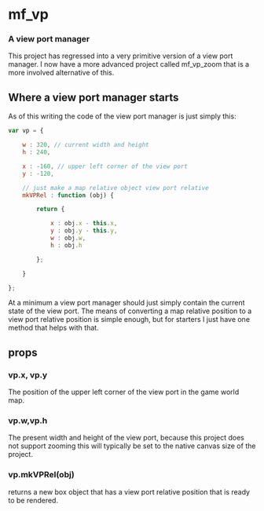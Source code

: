 # mf_vp
### A view port manager

This project has regressed into a very primitive version of a view port manager. I now have a more advanced project called mf_vp_zoom that is a more involved alternative of this.

## Where a view port manager starts

As of this writing the code of the view port manager is just simply this:

```js
var vp = {

    w : 320, // current width and height
    h : 240,

    x : -160, // upper left corner of the view port
    y : -120,

    // just make a map relative object view port relative
    mkVPRel : function (obj) {

        return {

            x : obj.x - this.x,
            y : obj.y - this.y,
            w : obj.w,
            h : obj.h

        };

    }

};
```

At a minimum a view port manager should just simply contain the current state of the view port. The means of converting a map relative position to a view port relative position is simple enough, but for starters I just have one method that helps with that.

## props

### vp.x, vp.y

The position of the upper left corner of the view port in the game world map.

### vp.w,vp.h

The present width and height of the view port, because this project does not support zooming this will typically be set to the native canvas size of the project.

### vp.mkVPRel(obj)

returns a new box object that has a view port relative position that is ready to be rendered.
